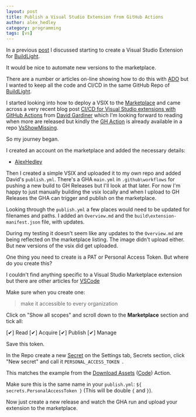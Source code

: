 ```yaml
---
layout: post
title: Publish a Visual Studio Extension from GitHub Actions 
author: alex_hedley
category: programming
tags: [vs]
---
```


In a previous [post](/post/VisualStudioExtension/) I discussed starting to create a Visual Studio Extension for [BuildLight](/post/BuildLight/).

It would be nice to automate new versions to the marketplace.

There are a number or articles on-line showing how to do this with [ADO](https://azure.microsoft.com/en-gb/services/devops/) but I wanted to keep all the code and CI/CD in the same GitHub Repo of [BuildLight](https://github.com/praeclarum/BuildLight).

I started looking into how to deploy a VSIX to the [Marketplace](https://marketplace.visualstudio.com/) and came across a very recent blog post [CI/CD for Visual Studio extensions with GitHub Actions](https://david.gardiner.net.au/2020/07/vs-extension-cicd-with-github-actions.html) from [David Gardiner](https://twitter.com/DavidRGardiner) which I'm looking forward to reading when more are released but kindly the [GH Action](https://github.com/flcdrg/VsShowMissing/blob/master/.github/workflows/publish.yml) is already available in a repo [VsShowMissing](https://github.com/flcdrg/VsShowMissing).

So my journey began.

I created an account on the marketplace and added the necessary details:

- [AlexHedley](https://marketplace.visualstudio.com/publishers/alexhedley)

Then I created a simple VSIX and uploaded it to my own repo and added David's `publish.yml`. There's a GHA `main.yml` in `.github\workflows` for pushing a new build to GH Releases but I'll look at that later. For now I'm happy to just manually building the vsix locally and when I upload to GH Releases the GHA can trigger and publish on the marketplace.

Looking through the `publish.yml` a few places would need to be updated for filenames and paths. I added an `Overview.md` and the `build\extension-manifest.json` file, with updates.

During my testing it doesn't seem like any updates to the `Overview.md` are being reflected on the marketplace listing. The image didn't upload either. But new versions of the vsix did get uploaded.

One thing you need to create is a PAT or Personal Access Token. But where do you create this?

I couldn't find anything specific to a Visual Studio Marketplace extension but there are other articles for [VSCode](https://code.visualstudio.com/api/working-with-extensions/publishing-extension)

Make sure when you create one:

> make it accessible to every organization

Click on "Show all scopes" and scroll down to the **Marketplace** section and tick all:

[✔] Read [✔] Acquire [✔] Publish [✔] Manage

Save this token.

In the Repo create a new [Secret](https://docs.github.com/en/actions/configuring-and-managing-workflows/creating-and-storing-encrypted-secrets) on the Settings tab, Secrets section, click "New secret" and call it `PERSONAL_ACCESS_TOKEN `.

This matches the example from the [Download Assets](https://github.com/marketplace/actions/download-assets) ([Code](https://github.com/i3h/download-release-asset)) Action.

Make sure this is the same name in your `publish.yml`: `${ secrets.PersonalAccessToken }` (This will be double `{` and `}`).

Now just create a new release and watch the GHA run and upload your extension to the marketplace.
